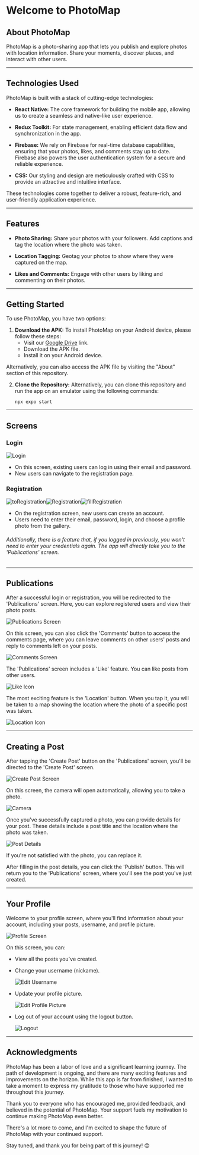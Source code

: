 # Welcome to PhotoMap

## About PhotoMap

PhotoMap is a photo-sharing app that lets you publish and explore photos with location information. Share your moments, discover places, and interact with other users.

------------------------------------------------------------------

## Technologies Used

PhotoMap is built with a stack of cutting-edge technologies:

- **React Native:** The core framework for building the mobile app, allowing us to create a seamless and native-like user experience.

- **Redux Toolkit:** For state management, enabling efficient data flow and synchronization in the app.

- **Firebase:** We rely on Firebase for real-time database capabilities, ensuring that your photos, likes, and comments stay up to date. Firebase also powers the user authentication system for a secure and reliable experience.

- **CSS:** Our styling and design are meticulously crafted with CSS to provide an attractive and intuitive interface.

These technologies come together to deliver a robust, feature-rich, and user-friendly application experience.

------------------------------------------------------------------
## Features

- **Photo Sharing:** Share your photos with your followers. Add captions and tag the location where the photo was taken.

- **Location Tagging:** Geotag your photos to show where they were captured on the map.

- **Likes and Comments:** Engage with other users by liking and commenting on their photos.
------------------------------------------------------------------
## Getting Started

To use PhotoMap, you have two options:

1. **Download the APK:** To install PhotoMap on your Android device, please follow these steps:
   - Visit our [Google Drive](https://drive.google.com/file/d/1Q2IGXeVzFER_Sc0X_rjIQ7Pyex89uIhU/view) link.
   - Download the APK file.
   - Install it on your Android device.

Alternatively, you can also access the APK file by visiting the "About" section of this repository.


2. **Clone the Repository:** Alternatively, you can clone this repository and run the app on an emulator using the following commands:

   ```shell
   npx expo start
------------------------------------------------------------------

## Screens

### Login
![Login](/images/photoForReadme/Login.jpg)
- On this screen, existing users can log in using their email and password.
- New users can navigate to the registration page.

### Registration
![toRegistration](/images/photoForReadme/Registration.jpg)![Registration](/images/photoForReadme/Registration.jpg)![fillRegistration](/images/photoForReadme/Registration.jpg)

- On the registration screen, new users can create an account.
- Users need to enter their email, password, login, and choose a profile photo from the gallery.

###### Additionally, there is a feature that, if you logged in previously, you won't need to enter your credentials again. The app will directly take you to the 'Publications' screen.
------------------------------------------------------------------

## Publications

After a successful login or registration, you will be redirected to the 'Publications' screen. Here, you can explore registered users and view their photo posts.

![Publications Screen](insert_screenshot_url_here)

On this screen, you can also click the 'Comments' button to access the comments page, where you can leave comments on other users' posts and reply to comments left on your posts.

![Comments Screen](insert_screenshot_url_here)

The 'Publications' screen includes a 'Like' feature. You can like posts from other users.

![Like Icon](insert_image_url_here)

The most exciting feature is the 'Location' button. When you tap it, you will be taken to a map showing the location where the photo of a specific post was taken.

![Location Icon](insert_image_url_here)

------------------------------------------------------------------

## Creating a Post

After tapping the 'Create Post' button on the 'Publications' screen, you'll be directed to the 'Create Post' screen.

![Create Post Screen](insert_screenshot_url_here)

On this screen, the camera will open automatically, allowing you to take a photo.

![Camera](insert_image_url_here)

Once you've successfully captured a photo, you can provide details for your post. These details include a post title and the location where the photo was taken.

![Post Details](insert_screenshot_url_here)

If you're not satisfied with the photo, you can replace it.

After filling in the post details, you can click the 'Publish' button. This will return you to the 'Publications' screen, where you'll see the post you've just created.

------------------------------------------------------------------

## Your Profile

Welcome to your profile screen, where you'll find information about your account, including your posts, username, and profile picture.

![Profile Screen](insert_screenshot_url_here)

On this screen, you can:

- View all the posts you've created.
- Change your username (nickame).

    ![Edit Username](insert_screenshot_url_here)

- Update your profile picture.

    ![Edit Profile Picture](insert_screenshot_url_here)

- Log out of your account using the logout button.

    ![Logout](insert_screenshot_url_here)
------------------------------------------------------------------

## Acknowledgments

PhotoMap has been a labor of love and a significant learning journey. The path of development is ongoing, and there are many exciting features and improvements on the horizon. While this app is far from finished, I wanted to take a moment to express my gratitude to those who have supported me throughout this journey.

Thank you to everyone who has encouraged me, provided feedback, and believed in the potential of PhotoMap. Your support fuels my motivation to continue making PhotoMap even better.

There's a lot more to come, and I'm excited to shape the future of PhotoMap with your continued support.

Stay tuned, and thank you for being part of this journey! 😊
